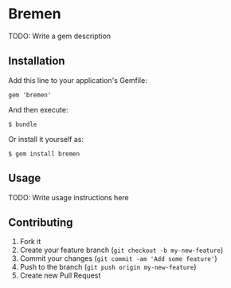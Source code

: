 # Bremen

TODO: Write a gem description

## Installation

Add this line to your application's Gemfile:

    gem 'bremen'

And then execute:

    $ bundle

Or install it yourself as:

    $ gem install bremen

## Usage

TODO: Write usage instructions here

## Contributing

1. Fork it
2. Create your feature branch (`git checkout -b my-new-feature`)
3. Commit your changes (`git commit -am 'Add some feature'`)
4. Push to the branch (`git push origin my-new-feature`)
5. Create new Pull Request
